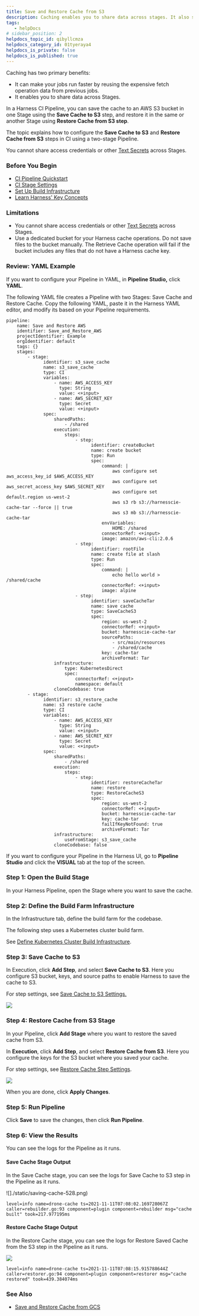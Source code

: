 ```yaml
---
title: Save and Restore Cache from S3
description: Caching enables you to share data across stages. It also speed up builds by reusing the expensive fetch operation from previous jobs.
tags: 
   - helpDocs
# sidebar_position: 2
helpdocs_topic_id: qibyllcmza
helpdocs_category_id: 01tyeraya4
helpdocs_is_private: false
helpdocs_is_published: true
---
```


Caching has two primary benefits:

* It can make your jobs run faster by reusing the expensive fetch operation data from previous jobs.
* It enables you to share data across Stages.

In a Harness CI Pipeline, you can save the cache to an AWS S3 bucket in one Stage using the **Save Cache to S3** step, and restore it in the same or another Stage using **Restore Cache from S3 step**. 

The topic explains how to configure the **Save Cache to S3** and **Restore Cache from S3** steps in CI using a two-stage Pipeline.

You cannot share access credentials or other [Text Secrets](https://ngdocs.harness.io/article/osfw70e59c-add-use-text-secrets) across Stages.

### Before You Begin

* [CI Pipeline Quickstart](../../ci-quickstarts/ci-pipeline-quickstart.md)
* [CI Stage Settings](../../ci-technical-reference/ci-stage-settings.md)
* [Set Up Build Infrastructure](https://docs.harness.io/category/set-up-build-infrastructure)
* [Learn Harness' Key Concepts](../../../getting-started/learn-harness-key-concepts.md)

### Limitations

* You cannot share access credentials or other [Text Secrets](https://docs.harness.io/article/osfw70e59c-add-use-text-secrets) across Stages.
* Use a dedicated bucket for your Harness cache operations. Do not save files to the bucket manually. The Retrieve Cache operation will fail if the bucket includes any files that do not have a Harness cache key.

### Review: YAML Example

If you want to configure your Pipeline in YAML, in **Pipeline Studio,** click **YAML**. 

The following YAML file creates a Pipeline with two Stages: Save Cache and Restore Cache. Copy the following YAML, paste it in the Harness YAML editor, and modify its based on your Pipeline requirements.


```
pipeline:  
    name: Save and Restore AWS  
    identifier: Save_and_Restore_AWS  
    projectIdentifier: Example  
    orgIdentifier: default  
    tags: {}  
    stages:  
        - stage:  
              identifier: s3_save_cache  
              name: s3_save_cache  
              type: CI  
              variables:  
                  - name: AWS_ACCESS_KEY  
                    type: String  
                    value: <+input>  
                  - name: AWS_SECRET_KEY  
                    type: Secret  
                    value: <+input>  
              spec:  
                  sharedPaths:  
                      - /shared  
                  execution:  
                      steps:  
                          - step:  
                                identifier: createBucket  
                                name: create bucket  
                                type: Run  
                                spec:  
                                    command: |  
                                        aws configure set aws_access_key_id $AWS_ACCESS_KEY  
                                        aws configure set aws_secret_access_key $AWS_SECRET_KEY  
                                        aws configure set default.region us-west-2  
                                        aws s3 rb s3://harnesscie-cache-tar --force || true  
                                        aws s3 mb s3://harnesscie-cache-tar  
                                    envVariables:  
                                        HOME: /shared  
                                    connectorRef: <+input>  
                                    image: amazon/aws-cli:2.0.6  
                          - step:  
                                identifier: rootFile  
                                name: create file at slash  
                                type: Run  
                                spec:  
                                    command: |  
                                        echo hello world > /shared/cache  
                                    connectorRef: <+input>  
                                    image: alpine  
                          - step:  
                                identifier: saveCacheTar  
                                name: save cache  
                                type: SaveCacheS3  
                                spec:  
                                    region: us-west-2  
                                    connectorRef: <+input>  
                                    bucket: harnesscie-cache-tar  
                                    sourcePaths:  
                                        - src/main/resources  
                                        - /shared/cache  
                                    key: cache-tar  
                                    archiveFormat: Tar  
                  infrastructure:  
                      type: KubernetesDirect  
                      spec:  
                          connectorRef: <+input>  
                          namespace: default  
                  cloneCodebase: true  
        - stage:  
              identifier: s3_restore_cache  
              name: s3 restore cache  
              type: CI  
              variables:  
                  - name: AWS_ACCESS_KEY  
                    type: String  
                    value: <+input>  
                  - name: AWS_SECRET_KEY  
                    type: Secret  
                    value: <+input>  
              spec:  
                  sharedPaths:  
                      - /shared  
                  execution:  
                      steps:  
                          - step:  
                                identifier: restoreCacheTar  
                                name: restore  
                                type: RestoreCacheS3  
                                spec:  
                                    region: us-west-2  
                                    connectorRef: <+input>  
                                    bucket: harnesscie-cache-tar  
                                    key: cache-tar  
                                    failIfKeyNotFound: true  
                                    archiveFormat: Tar  
                  infrastructure:  
                      useFromStage: s3_save_cache  
                  cloneCodebase: false
```
If you want to configure your Pipeline in the Harness UI, go to **Pipeline Studio** and click the **VISUAL** tab at the top of the screen.

### Step 1: Open the Build Stage

In your Harness Pipeline, open the Stage where you want to save the cache.

### Step 2: Define the Build Farm Infrastructure

In the Infrastructure tab, define the build farm for the codebase.

The following step uses a Kubernetes cluster build farm.

See [Define Kubernetes Cluster Build Infrastructure](../set-up-build-infrastructure/set-up-a-kubernetes-cluster-build-infrastructure.md).

### Step 3: Save Cache to S3

In Execution, click **Add Step**, and select **Save Cache to S3**. Here you configure S3 bucket, keys, and source paths to enable Harness to save the cache to S3.

For step settings, see [Save Cache to S3 Settings.](../../ci-technical-reference/save-cache-to-s-3-step-settings.md)

![](./static/saving-cache-526.png)

### Step 4: Restore Cache from S3 Stage

In your Pipeline, click **Add Stage** where you want to restore the saved cache from S3. 

In **Execution**, click **Add Step**, and select **Restore Cache from S3**. Here you configure the keys for the S3 bucket where you saved your cache.

For step settings, see [Restore Cache Step Settings](../../ci-technical-reference/restore-cache-from-s-3-step-settings.md).

![](./static/saving-cache-527.png)

When you are done, click **Apply Changes**.

### Step 5: Run Pipeline

Click **Save** to save the changes, then click **Run Pipeline**. 

### Step 6: View the Results

You can see the logs for the Pipeline as it runs.

#### Save Cache Stage Output

In the Save Cache stage, you can see the logs for Save Cache to S3 step in the Pipeline as it runs.

![]./static/saving-cache-528.png)
```
level=info name=drone-cache ts=2021-11-11T07:08:02.169728067Z caller=rebuilder.go:93 component=plugin component=rebuilder msg="cache built" took=217.977195ms
```
#### Restore Cache Stage Output

In the Restore Cache stage, you can see the logs for Restore Saved Cache from the S3 step in the Pipeline as it runs.

![](./static/saving-cache-529.png)
```
level=info name=drone-cache ts=2021-11-11T07:08:15.915788644Z caller=restorer.go:94 component=plugin component=restorer msg="cache restored" took=439.384074ms
```
### See Also

* [Save and Restore Cache from GCS](save-cache-in-gcs.md)

